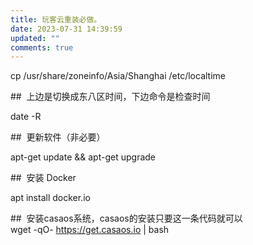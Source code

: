 ```yaml
---
title: 玩客云重装必做。
date: 2023-07-31 14:39:59
updated: ""
comments: true
---
```

<!--StartFragment-->

cp /usr/share/zoneinfo/Asia/Shanghai /etc/localtime

\##  上边是切换成东八区时间，下边命令是检查时间

date -R

\##  更新软件（非必要）

apt-get update && apt-get upgrade

\##  安装 Docker

apt install docker.io

\##  安装casaos系统，casaos的安装只要这一条代码就可以\
wget -qO- https://get.casaos.io | bash

<!--EndFragment-->
